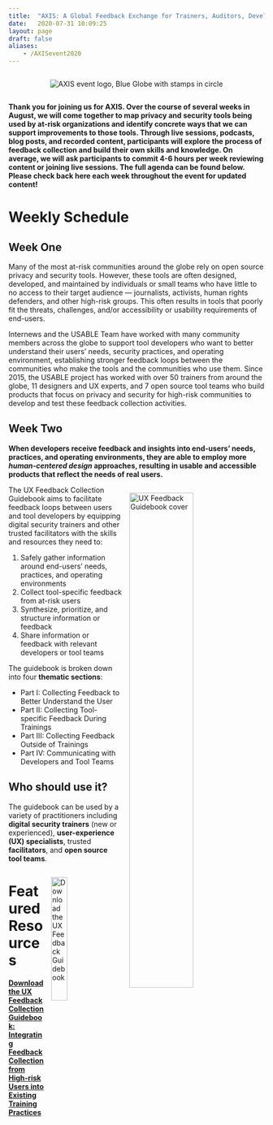 ```yaml
---
title:  "AXIS: A Global Feedback Exchange for Trainers, Auditors, Developers, and Designers"
date:   2020-07-31 10:09:25
layout: page
draft: false
aliases:
    - /AXISevent2020
---
```


<div style="text-align: center"><img src="/images/events/AxisLogo.png" alt="AXIS event logo, Blue Globe with stamps in circle" style="border: 0; padding: 1em;" /></a></div>

**Thank you for joining us for AXIS. Over the course of several weeks in August, we will come together to map privacy and security tools being used by at-risk organizations and identify concrete ways that we can support improvements to those tools. Through live sessions, podcasts, blog posts, and recorded content, participants will explore the process of feedback collection and build their own skills and knowledge. On average, we will ask participants to commit 4-6 hours per week reviewing content or joining live sessions. The full agenda can be found below. Please check back here each week throughout the event for updated content!**


# Weekly Schedule

## Week One

Many of the most at-risk communities around the globe rely on open
source privacy and security tools. However, these tools are often
designed, developed, and maintained by individuals or small teams who
have little to no access to their target audience — journalists,
activists, human rights defenders, and other high-risk groups. This
often results in tools that poorly fit the threats, challenges, and/or
accessibility or usability requirements of end-users.

Internews and the USABLE Team have worked with many community members
across the globe to support tool developers who want to better
understand their users’ needs, security practices, and operating
environment, establishing stronger feedback loops between the
communities who make the tools and the communities who use them. Since
2015, the USABLE project has worked with over 50 trainers from around
the globe, 11 designers and UX experts, and 7 open source tool teams who
build products that focus on privacy and security for high-risk
communities to develop and test these feedback collection activities.

## Week Two

**When developers receive feedback and insights into end-users’ needs, practices, and operating environments, they are able to employ more *human-centered design* approaches, resulting in usable and accessible products that reflect the needs of real users.**

<a href="/pdfs/USABLE_UX-Feedback-Collection-Guidebook.pdf"><img src="/images/Guidebook-cover.png" alt="UX Feedback Guidebook cover" style="width: 50%; border: 0; float: right; padding: 1em;" /></a>

The UX Feedback Collection Guidebook aims to facilitate feedback loops between users and tool developers by equipping digital security trainers and other trusted facilitators with the skills and resources they need to:

1.  Safely gather information around end-users’ needs, practices, and
    operating environments
2.  Collect tool-specific feedback from at-risk users
3.  Synthesize, prioritize, and structure information or feedback
4.  Share information or feedback with relevant developers or tool teams

The guidebook is broken down into four **thematic sections**:

*   Part I: Collecting Feedback to Better Understand the User
*   Part II: Collecting Tool-specific Feedback During Trainings
*   Part III: Collecting Feedback Outside of Trainings
*   Part IV: Communicating with Developers and Tool Teams

## Who should use it?


The guidebook can be used by a variety of practitioners including **digital security trainers** (new or experienced), **user-experience (UX) specialists**, trusted **facilitators**, and **open source tool teams**.

<a href="/pdfs/USABLE_UX-Feedback-Collection-Guidebook.pdf"><img src="/images/usable-download-arrow.png" alt="Download the UX Feedback Guidebook" style="width: 25%; border: 0; float: right; padding: 1em;" /></a>


# Featured Resources

**[Download the UX Feedback Collection Guidebook: Integrating Feedback Collection from High-risk Users into Existing Training Practices](/pdfs/USABLE_UX-Feedback-Collection-Guidebook.pdf)**

